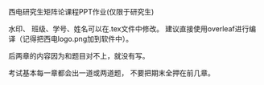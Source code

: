 西电研究生矩阵论课程PPT作业(仅限于研究生)

水印、 班级、学号、姓名可以在.tex文件中修改。 建议直接使用overleaf进行编译（记得把西电logo.png加到软件中）。

后两章的内容因为和题目对不上，就没有写。

考试基本每一章都会出一道或两道题， 不要把期末全押在前几章。


